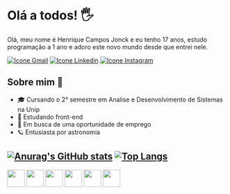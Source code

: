 # Olá a todos! 🖐️
Olá, meu nome é Henrique Campos Jonck e eu tenho 17 anos, estudo programação a 1 ano e adoro este novo mundo desde que entrei nele.

<div>
  <a href="mailto:jonckhenrique484@gmail.com" target="_blank"><img alt="Icone Gmail" src="https://img.shields.io/badge/Gmail-D14836?style=for-the-badge&logo=gmail&logoColor=white"></a>
  <a href="https://www.linkedin.com/in/henrique-jonck-8258a71a2/"><img alt="Icone Linkedin" src="https://img.shields.io/badge/LinkedIn-0077B5?style=for-the-badge&logo=linkedin&logoColor=white" target="_blank"></a>
  <a href="https://www.instagram.com/henriquecjonck/"><img alt="Icone Instagram" src="https://img.shields.io/badge/Instagram-E4405F?style=for-the-badge&logo=instagram&logoColor=white" target="_blank"></a>
</div>

## Sobre mim :triangular_flag_on_post:
- 🎓 Cursando o 2° semestre em Analise e Desenvolvimento de Sistemas na Unip
- 📖 Estudando front-end
- 💼 Em busca de uma oportunidade de emprego
- 🪐 Entusiasta por astronomia

[![Anurag's GitHub stats](https://github-readme-stats.vercel.app/api?username=henrique-jonck&count_private=true&show_icons=true&&theme=gruvbox)](https://github.com/anuraghazra/github-readme-stats)
[![Top Langs](https://github-readme-stats.vercel.app/api/top-langs/?username=henrique-jonck&layout=compact&theme=gruvbox)](https://github.com/anuraghazra/github-readme-stats)
---
<div>
  <img width="40px" src="https://cdn.jsdelivr.net/gh/devicons/devicon/icons/c/c-original.svg" />
  <img width="40px" src="https://cdn.jsdelivr.net/gh/devicons/devicon/icons/csharp/csharp-original.svg" />
  <img width="40px" src="https://cdn.jsdelivr.net/gh/devicons/devicon/icons/html5/html5-original.svg" />
  <img width="40px" src="https://cdn.jsdelivr.net/gh/devicons/devicon/icons/css3/css3-original.svg" />
  <img width="40px" src="https://cdn.jsdelivr.net/gh/devicons/devicon/icons/javascript/javascript-original.svg" />
  <img width="40px" src="https://cdn.jsdelivr.net/gh/devicons/devicon/icons/mysql/mysql-original.svg" />
</div>
